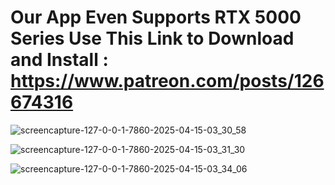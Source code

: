 # Our App Even Supports RTX 5000 Series Use This Link to Download and Install : https://www.patreon.com/posts/126674316

![screencapture-127-0-0-1-7860-2025-04-15-03_30_58](https://github.com/user-attachments/assets/6a74204c-8741-4a1d-b6f4-eb2c2c02829a)

![screencapture-127-0-0-1-7860-2025-04-15-03_31_30](https://github.com/user-attachments/assets/bcb10efd-503e-4d3b-88ff-7b6eb5af31e3)

![screencapture-127-0-0-1-7860-2025-04-15-03_34_06](https://github.com/user-attachments/assets/f7eca49e-d161-49c2-b02f-84b16341d5ad)

